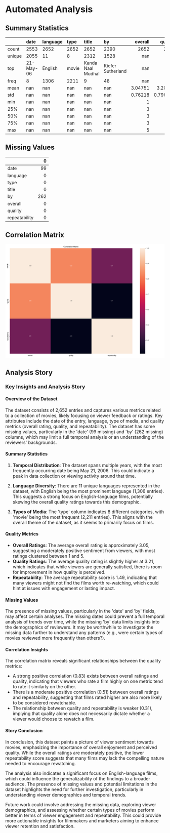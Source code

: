 # Automated Analysis
## Summary Statistics
|        | date      | language   | type   | title             | by                |    overall |     quality |   repeatability |
|:-------|:----------|:-----------|:-------|:------------------|:------------------|-----------:|------------:|----------------:|
| count  | 2553      | 2652       | 2652   | 2652              | 2390              | 2652       | 2652        |     2652        |
| unique | 2055      | 11         | 8      | 2312              | 1528              |  nan       |  nan        |      nan        |
| top    | 21-May-06 | English    | movie  | Kanda Naal Mudhal | Kiefer Sutherland |  nan       |  nan        |      nan        |
| freq   | 8         | 1306       | 2211   | 9                 | 48                |  nan       |  nan        |      nan        |
| mean   | nan       | nan        | nan    | nan               | nan               |    3.04751 |    3.20928  |        1.49472  |
| std    | nan       | nan        | nan    | nan               | nan               |    0.76218 |    0.796743 |        0.598289 |
| min    | nan       | nan        | nan    | nan               | nan               |    1       |    1        |        1        |
| 25%    | nan       | nan        | nan    | nan               | nan               |    3       |    3        |        1        |
| 50%    | nan       | nan        | nan    | nan               | nan               |    3       |    3        |        1        |
| 75%    | nan       | nan        | nan    | nan               | nan               |    3       |    4        |        2        |
| max    | nan       | nan        | nan    | nan               | nan               |    5       |    5        |        3        |
## Missing Values
|               |   0 |
|:--------------|----:|
| date          |  99 |
| language      |   0 |
| type          |   0 |
| title         |   0 |
| by            | 262 |
| overall       |   0 |
| quality       |   0 |
| repeatability |   0 |
## Correlation Matrix
![Correlation Matrix](correlation_matrix.png)

## Analysis Story
### Key Insights and Analysis Story

#### Overview of the Dataset
The dataset consists of 2,652 entries and captures various metrics related to a collection of movies, likely focusing on viewer feedback or ratings. Key attributes include the date of the entry, language, type of media, and quality metrics (overall rating, quality, and repeatability). The dataset has some missing values, particularly in the 'date' (99 missing) and 'by' (262 missing) columns, which may limit a full temporal analysis or an understanding of the reviewers' backgrounds.

#### Summary Statistics
1. **Temporal Distribution**: The dataset spans multiple years, with the most frequently occurring date being May 21, 2006. This could indicate a peak in data collection or viewing activity around that time.
  
2. **Language Diversity**: There are 11 unique languages represented in the dataset, with English being the most prominent language (1,306 entries). This suggests a strong focus on English-language films, potentially skewing the overall quality ratings towards this demographic.

3. **Types of Media**: The 'type' column indicates 8 different categories, with 'movie' being the most frequent (2,211 entries). This aligns with the overall theme of the dataset, as it seems to primarily focus on films.

#### Quality Metrics
- **Overall Ratings**: The average overall rating is approximately 3.05, suggesting a moderately positive sentiment from viewers, with most ratings clustered between 1 and 5.
- **Quality Ratings**: The average quality rating is slightly higher at 3.21, which indicates that while viewers are generally satisfied, there is room for improvement in how quality is perceived.
- **Repeatability**: The average repeatability score is 1.49, indicating that many viewers might not find the films worth re-watching, which could hint at issues with engagement or lasting impact.

#### Missing Values
The presence of missing values, particularly in the 'date' and 'by' fields, may affect certain analyses. The missing dates could prevent a full temporal analysis of trends over time, while the missing 'by' data limits insights into the demographics of reviewers. It may be worthwhile to investigate the missing data further to understand any patterns (e.g., were certain types of movies reviewed more frequently than others?).

#### Correlation Insights
The correlation matrix reveals significant relationships between the quality metrics:
- A strong positive correlation (0.83) exists between overall ratings and quality, indicating that viewers who rate a film highly on one metric tend to rate it similarly on the other.
- There is a moderate positive correlation (0.51) between overall ratings and repeatability, suggesting that films rated higher are also more likely to be considered rewatchable.
- The relationship between quality and repeatability is weaker (0.31), implying that quality alone does not necessarily dictate whether a viewer would choose to rewatch a film.

#### Story Conclusion
In conclusion, this dataset paints a picture of viewer sentiment towards movies, emphasizing the importance of overall enjoyment and perceived quality. While the overall ratings are moderately positive, the lower repeatability score suggests that many films may lack the compelling nature needed to encourage rewatching. 

The analysis also indicates a significant focus on English-language films, which could influence the generalizability of the findings to a broader audience. The presence of missing values and potential limitations in the dataset highlights the need for further investigation, particularly in understanding viewer demographics and temporal trends. 

Future work could involve addressing the missing data, exploring viewer demographics, and assessing whether certain types of movies perform better in terms of viewer engagement and repeatability. This could provide more actionable insights for filmmakers and marketers aiming to enhance viewer retention and satisfaction.